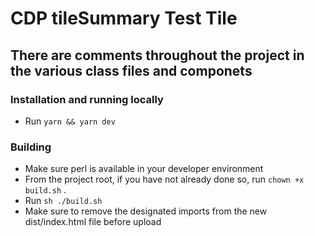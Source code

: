 # CDP tileSummary Test Tile
## There are comments throughout the project in the various class files and componets

### Installation and running locally

- Run `yarn && yarn dev`

### Building

- Make sure perl is available in your developer environment
- From the project root, if you have not already done so, run `chown +x build.sh` .
- Run `sh ./build.sh`
- Make sure to remove the designated imports from the new dist/index.html file before upload

